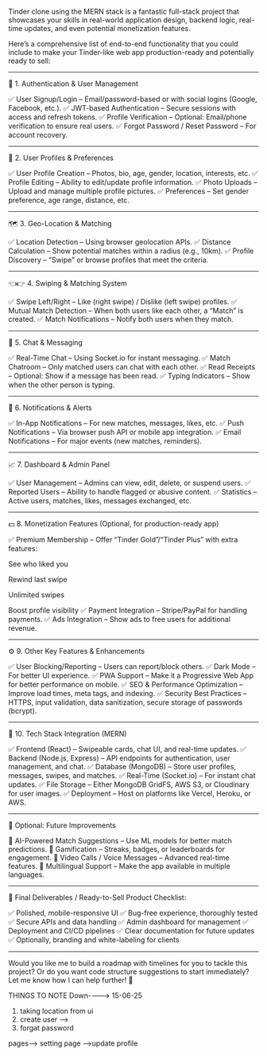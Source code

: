 <!-- # React + Vite

This template provides a minimal setup to get React working in Vite with HMR and some ESLint rules.

Currently, two official plugins are available:

- [@vitejs/plugin-react](https://github.com/vitejs/vite-plugin-react/blob/main/packages/plugin-react) uses [Babel](https://babeljs.io/) for Fast Refresh
- [@vitejs/plugin-react-swc](https://github.com/vitejs/vite-plugin-react/blob/main/packages/plugin-react-swc) uses [SWC](https://swc.rs/) for Fast Refresh

## Expanding the ESLint configuration

If you are developing a production application, we recommend using TypeScript with type-aware lint rules enabled. Check out the [TS template](https://github.com/vitejs/vite/tree/main/packages/create-vite/template-react-ts) for information on how to integrate TypeScript and [`typescript-eslint`](https://typescript-eslint.io) in your project. -->





Tinder clone using the MERN stack is a fantastic full-stack project that showcases your skills in real-world application design, backend logic, real-time updates, and even potential monetization features.

Here’s a comprehensive list of end-to-end functionality that you could include to make your Tinder-like web app production-ready and potentially ready to sell:


---

🌟 1. Authentication & User Management

✅ User Signup/Login – Email/password-based or with social logins (Google, Facebook, etc.).
✅ JWT-based Authentication – Secure sessions with access and refresh tokens.
✅ Profile Verification – Optional: Email/phone verification to ensure real users.
✅ Forgot Password / Reset Password – For account recovery.


---

💁 2. User Profiles & Preferences

✅ User Profile Creation – Photos, bio, age, gender, location, interests, etc.
✅ Profile Editing – Ability to edit/update profile information.
✅ Photo Uploads – Upload and manage multiple profile pictures.
✅ Preferences – Set gender preference, age range, distance, etc.


---

🗺️ 3. Geo-Location & Matching

✅ Location Detection – Using browser geolocation APIs.
✅ Distance Calculation – Show potential matches within a radius (e.g., 10km).
✅ Profile Discovery – “Swipe” or browse profiles that meet the criteria.


---

👈👉 4. Swiping & Matching System

✅ Swipe Left/Right – Like (right swipe) / Dislike (left swipe) profiles.
✅ Mutual Match Detection – When both users like each other, a “Match” is created.
✅ Match Notifications – Notify both users when they match.


---

💬 5. Chat & Messaging

✅ Real-Time Chat – Using Socket.io for instant messaging.
✅ Match Chatroom – Only matched users can chat with each other.
✅ Read Receipts – Optional: Show if a message has been read.
✅ Typing Indicators – Show when the other person is typing.


---

🔔 6. Notifications & Alerts

✅ In-App Notifications – For new matches, messages, likes, etc.
✅ Push Notifications – Via browser push API or mobile app integration.
✅ Email Notifications – For major events (new matches, reminders).


---

📈 7. Dashboard & Admin Panel

✅ User Management – Admins can view, edit, delete, or suspend users.
✅ Reported Users – Ability to handle flagged or abusive content.
✅ Statistics – Active users, matches, likes, messages exchanged, etc.


---

💵 8. Monetization Features (Optional, for production-ready app)

✅ Premium Membership – Offer “Tinder Gold”/“Tinder Plus” with extra features:

See who liked you

Rewind last swipe

Unlimited swipes

Boost profile visibility
✅ Payment Integration – Stripe/PayPal for handling payments.
✅ Ads Integration – Show ads to free users for additional revenue.



---

⚙️ 9. Other Key Features & Enhancements

✅ User Blocking/Reporting – Users can report/block others.
✅ Dark Mode – For better UI experience.
✅ PWA Support – Make it a Progressive Web App for better performance on mobile.
✅ SEO & Performance Optimization – Improve load times, meta tags, and indexing.
✅ Security Best Practices – HTTPS, input validation, data sanitization, secure storage of passwords (bcrypt).


---

🔨 10. Tech Stack Integration (MERN)

✅ Frontend (React) – Swipeable cards, chat UI, and real-time updates.
✅ Backend (Node.js, Express) – API endpoints for authentication, user management, and chat.
✅ Database (MongoDB) – Store user profiles, messages, swipes, and matches.
✅ Real-Time (Socket.io) – For instant chat updates.
✅ File Storage – Either MongoDB GridFS, AWS S3, or Cloudinary for user images.
✅ Deployment – Host on platforms like Vercel, Heroku, or AWS.


---

🚀 Optional: Future Improvements

🔹 AI-Powered Match Suggestions – Use ML models for better match predictions.
🔹 Gamification – Streaks, badges, or leaderboards for engagement.
🔹 Video Calls / Voice Messages – Advanced real-time features.
🔹 Multilingual Support – Make the app available in multiple languages.


---

🎯 Final Deliverables / Ready-to-Sell Product Checklist:

✅ Polished, mobile-responsive UI
✅ Bug-free experience, thoroughly tested
✅ Secure APIs and data handling
✅ Admin dashboard for management
✅ Deployment and CI/CD pipelines
✅ Clear documentation for future updates
✅ Optionally, branding and white-labeling for clients


---

Would you like me to build a roadmap with timelines for you to tackle this project? Or do you want code structure suggestions to start immediately? Let me know how I can help further! 🚀





THINGS TO NOTE Down---->  15-06-25


1.   taking location from ui   
2.   create user -->
3. forgat password

pages--> setting page  -->update profile




